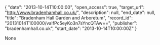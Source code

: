 {
  "date": "2013-10-14T10:00:00", 
  "open_access": true, 
  "target_url": "http://www.bradenhamhall.co.uk/", 
  "description": null, 
  "end_date": null, 
  "title": "Bradenham Hall Garden and Arboretum", 
  "record_id": "20131014T100000/vaIfPc5eyKo3n7sYncQTAw==", 
  "publisher": "bradenhamhall.co.uk", 
  "start_date": "2013-10-14T10:00:00Z"
}

None